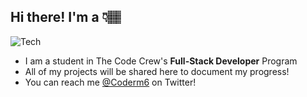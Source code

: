 ## Hi there! I'm a 👇🏽
![Tech](https://media.giphy.com/media/jQoMk4rOThGxC9EmaV/source.gif)
-   I am a student in The Code Crew's **Full-Stack Developer** Program
-   All of my projects will be shared here to document my progress!
-   You can reach me [@Coderm6](https://twitter.com/Coderm6) on Twitter!
